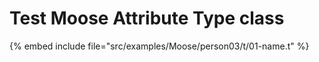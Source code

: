 # Test Moose Attribute Type class

{% embed include file="src/examples/Moose/person03/t/01-name.t" %}


